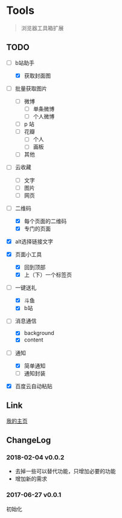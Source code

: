 # Tools
> 浏览器工具箱扩展

## TODO
- [ ] b站助手
    - [x] 获取封面图
- [ ] 批量获取图片
    - [ ] 微博
        - [ ] 单条微博
        - [ ] 个人微博
    - [ ] p 站
    - [ ] 花瓣
        - [ ] 个人
        - [ ] 画板
    - [ ] 其他
- [ ] 云收藏
    - [ ] 文字
    - [ ] 图片
    - [ ] 网页
- [ ] 二维码
    - [x] 每个页面的二维码
    - [x] 专门的页面
- [x] alt选择链接文字
- [x] 页面小工具
    - [x] 回到顶部
    - [x] 上（下）一个标签页
- [ ] 一键送礼
    - [x] 斗鱼
    - [x] b站
- [ ] 消息通信
    - [x] background
    - [x] content
- [ ] 通知
    - [x] 简单通知
    - [ ] 通知封装
- [x] 百度云自动粘贴


## Link
[我的主页](http://github.com/fakaka)

## ChangeLog

### 2018-02-04 v0.0.2
- 去掉一些可以替代功能，只增加必要的功能
- 增加新的需求

### 2017-06-27 v0.0.1
初始化

